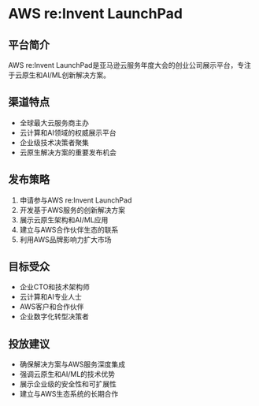 # AWS re:Invent LaunchPad

## 平台简介
AWS re:Invent LaunchPad是亚马逊云服务年度大会的创业公司展示平台，专注于云原生和AI/ML创新解决方案。

## 渠道特点
- 全球最大云服务商主办
- 云计算和AI领域的权威展示平台
- 企业级技术决策者聚集
- 云原生解决方案的重要发布机会

## 发布策略
1. 申请参与AWS re:Invent LaunchPad
2. 开发基于AWS服务的创新解决方案
3. 展示云原生架构和AI/ML应用
4. 建立与AWS合作伙伴生态的联系
5. 利用AWS品牌影响力扩大市场

## 目标受众
- 企业CTO和技术架构师
- 云计算和AI专业人士
- AWS客户和合作伙伴
- 企业数字化转型决策者

## 投放建议
- 确保解决方案与AWS服务深度集成
- 强调云原生和AI/ML的技术优势
- 展示企业级的安全性和可扩展性
- 建立与AWS生态系统的长期合作
